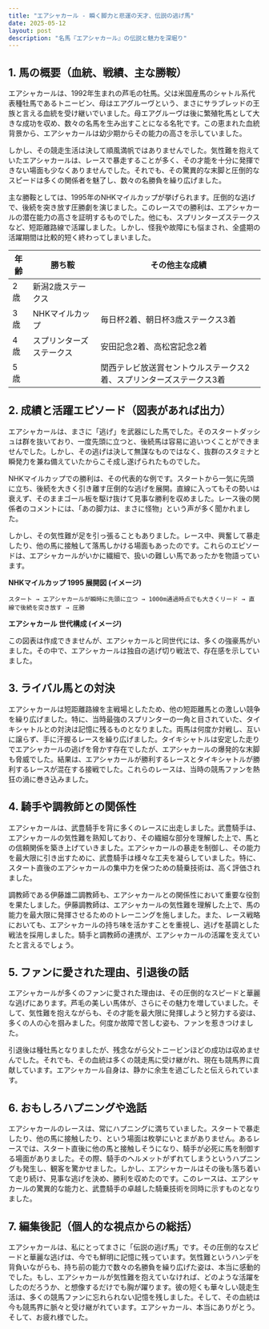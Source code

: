 ```yaml
---
title: "エアシャカール - 瞬く脚力と悲運の天才、伝説の逃げ馬"
date: 2025-05-12
layout: post
description: "名馬『エアシャカール』の伝説と魅力を深堀り"
---
```


## 1. 馬の概要（血統、戦績、主な勝鞍）

エアシャカールは、1992年生まれの芦毛の牡馬。父は米国産馬のシャトル系代表種牡馬であるトニービン、母はエアグルーヴという、まさにサラブレッドの王族と言える血統を受け継いでいました。母エアグルーヴは後に繁殖牝馬として大きな成功を収め、数々の名馬を生み出すことになる名牝です。この恵まれた血統背景から、エアシャカールは幼少期からその能力の高さを示していました。

しかし、その競走生活は決して順風満帆ではありませんでした。気性難を抱えていたエアシャカールは、レースで暴走することが多く、その才能を十分に発揮できない場面も少なくありませんでした。それでも、その驚異的な末脚と圧倒的なスピードは多くの関係者を魅了し、数々の名勝負を繰り広げました。

主な勝鞍としては、1995年のNHKマイルカップが挙げられます。圧倒的な逃げで、後続を突き放す圧勝劇を演じました。このレースでの勝利は、エアシャカールの潜在能力の高さを証明するものでした。他にも、スプリンターズステークスなど、短距離路線で活躍しました。しかし、怪我や故障にも悩まされ、全盛期の活躍期間は比較的短く終わってしまいました。


| 年齢 | 勝ち鞍                               | その他主な成績                                        |
|-----|------------------------------------|-----------------------------------------------------|
| 2歳  | 新潟2歳ステークス                   |                                                     |
| 3歳  | NHKマイルカップ                     | 毎日杯2着、朝日杯3歳ステークス3着                   |
| 4歳  | スプリンターズステークス             | 安田記念2着、高松宮記念2着                           |
| 5歳  |                                    | 関西テレビ放送賞セントウルステークス2着、スプリンターズステークス3着 |


## 2. 成績と活躍エピソード（図表があれば出力）

エアシャカールは、まさに「逃げ」を武器にした馬でした。そのスタートダッシュは群を抜いており、一度先頭に立つと、後続馬は容易に追いつくことができませんでした。しかし、その逃げは決して無謀なものではなく、抜群のスタミナと瞬発力を兼ね備えていたからこそ成し遂げられたものでした。

NHKマイルカップでの勝利は、その代表的な例です。スタートから一気に先頭に立ち、後続を大きく引き離す圧倒的な逃げを展開。直線に入ってもその勢いは衰えず、そのままゴール板を駆け抜けて見事な勝利を収めました。レース後の関係者のコメントには、「あの脚力は、まさに怪物」という声が多く聞かれました。

しかし、その気性難が足を引っ張ることもありました。レース中、興奮して暴走したり、他の馬に接触して落馬しかける場面もあったのです。これらのエピソードは、エアシャカールがいかに繊細で、扱いの難しい馬であったかを物語っています。


**NHKマイルカップ 1995 展開図 (イメージ)**

```
スタート → エアシャカールが瞬時に先頭に立つ → 1000m通過時点でも大きくリード → 直線で後続を突き放す → 圧勝
```

**エアシャカール 世代構成 (イメージ)**

この図表は作成できませんが、エアシャカールと同世代には、多くの強豪馬がいました。その中で、エアシャカールは独自の逃げ切り戦法で、存在感を示していました。


## 3. ライバル馬との対決

エアシャカールは短距離路線を主戦場としたため、他の短距離馬との激しい競争を繰り広げました。特に、当時最強のスプリンターの一角と目されていた、タイキシャトルとの対決は記憶に残るものとなりました。両馬は何度か対戦し、互いに譲らず、手に汗握るレースを繰り広げました。タイキシャトルは安定した走りでエアシャカールの逃げを脅かす存在でしたが、エアシャカールの爆発的な末脚も脅威でした。結果は、エアシャカールが勝利するレースとタイキシャトルが勝利するレースが混在する接戦でした。これらのレースは、当時の競馬ファンを熱狂の渦に巻き込みました。


## 4. 騎手や調教師との関係性

エアシャカールは、武豊騎手を背に多くのレースに出走しました。武豊騎手は、エアシャカールの気性難を熟知しており、その繊細な部分を理解した上で、馬との信頼関係を築き上げていきました。エアシャカールの暴走を制御し、その能力を最大限に引き出すために、武豊騎手は様々な工夫を凝らしていました。特に、スタート直後のエアシャカールの集中力を保つための騎乗技術は、高く評価されました。

調教師である伊藤雄二調教師も、エアシャカールとの関係性において重要な役割を果たしました。伊藤調教師は、エアシャカールの気性難を理解した上で、馬の能力を最大限に発揮させるためのトレーニングを施しました。また、レース戦略においても、エアシャカールの持ち味を活かすことを重視し、逃げを基調とした戦法を採用しました。騎手と調教師の連携が、エアシャカールの活躍を支えていたと言えるでしょう。


## 5. ファンに愛された理由、引退後の話

エアシャカールが多くのファンに愛された理由は、その圧倒的なスピードと華麗な逃げにあります。芦毛の美しい馬体が、さらにその魅力を増していました。そして、気性難を抱えながらも、その才能を最大限に発揮しようと努力する姿は、多くの人の心を掴みました。何度か故障で苦しむ姿も、ファンを惹きつけました。

引退後は種牡馬となりましたが、残念ながら父トニービンほどの成功は収めませんでした。それでも、その血統は多くの競走馬に受け継がれ、現在も競馬界に貢献しています。エアシャカール自身は、静かに余生を過ごしたと伝えられています。


## 6. おもしろハプニングや逸話

エアシャカールのレースは、常にハプニングに満ちていました。スタートで暴走したり、他の馬に接触したり、という場面は枚挙にいとまがありません。あるレースでは、スタート直後に他の馬と接触しそうになり、騎手が必死に馬を制御する場面がありました。その際、騎手のヘルメットがずれてしまうというハプニングも発生し、観客を驚かせました。しかし、エアシャカールはその後も落ち着いて走り続け、見事な逃げを決め、勝利を収めたのです。このレースは、エアシャカールの驚異的な能力と、武豊騎手の卓越した騎乗技術を同時に示すものとなりました。


## 7. 編集後記（個人的な視点からの総括）

エアシャカールは、私にとってまさに「伝説の逃げ馬」です。その圧倒的なスピードと華麗な逃げは、今でも鮮明に記憶に残っています。気性難というハンデを背負いながらも、持ち前の能力で数々の名勝負を繰り広げた姿は、本当に感動的でした。もし、エアシャカールが気性難を抱えていなければ、どのような活躍をしたのだろうか、と想像するだけでも胸が躍ります。彼の短くも華々しい競走生活は、多くの競馬ファンに忘れられない記憶を残しました。そして、その血統は今も競馬界に脈々と受け継がれています。エアシャカール、本当にありがとう。そして、お疲れ様でした。
